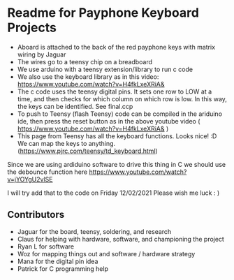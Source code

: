 # Readme for Payphone Keyboard Projects

  - Aboard is attached to the back of the red payphone keys with matrix wiring by Jaguar
  - The wires go to a teensy chip on a breadboard
  - We use arduino with a teensy extension/library to run c code
  - We also use the keyboard library as in this video: 
  https://www.youtube.com/watch?v=H4fkLxeXRiA&
  - The c code uses the teensy digital pins. It sets one row to LOW at a time, and then checks for which column on which row is low. In this way, the keys can be identified. See final.ccp
  - To push to Teensy (flash Teensy) code can be compiled in the ariduino ide, then press the reset button as in the above youtube video ( https://www.youtube.com/watch?v=H4fkLxeXRiA& )
  - This page from Teensy has all the keyboard functions. Looks nice! :D We can map the keys to anything. (https://www.pjrc.com/teensy/td_keyboard.html)


Since we are using ardiduino software to drive this thing in C we should use the debounce function here
https://www.youtube.com/watch?v=jYOYgU2vlSE

I will try add that to the code on Friday 12/02/2021 
Please wish me luck : )

## Contributors
- Jaguar for the board, teensy, soldering, and research
- Claus for helping with hardware, software, and championing the project
- Ryan L for software
- Woz for mapping things out and software / hardware strategy
- Mana for the digital pin idea
- Patrick for C programming help
